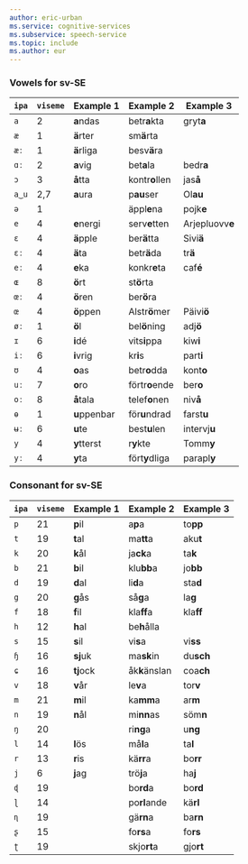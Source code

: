 ```yaml
---
author: eric-urban
ms.service: cognitive-services
ms.subservice: speech-service
ms.topic: include
ms.author: eur
---
```


### Vowels for sv-SE

| `ipa` | `viseme` | Example 1    | Example 2      | Example 3       |
|-------|----------|--------------|----------------|-----------------|
| `a`   | 2        | **a**ndas    | betr**a**kta   | gryt**a**       |
| `æ`   | 1        | **ä**rter    | sm**ä**rta     |                 |
| `æː`  | 1        | **ä**rliga   | besv**ä**ra    |                 |
| `ɑː`  | 2        | **a**vig     | bet**a**la     | bedr**a**       |
| `ɔ`   | 3        | **å**tta     | kontr**o**llen | jas**å**        |
| `a‿u` | 2,7      | **a**ura     | p**au**ser     | Ol**au**        |
| `ə`   | 1        |              | äppl**e**na    | pojk**e**       |
| `e`   | 4        | **e**nergi   | serv**e**tten  | Arjepluovv**e** |
| `ɛ`   | 4        | **ä**pple    | ber**ä**tta    | Sivi**ä**       |
| `ɛː`  | 4        | **ä**ta      | betr**ä**da    | tr**ä**         |
| `eː`  | 4        | **e**ka      | konkr**e**ta   | caf**é**        |
| `ɶ`   | 8        | **ö**rt      | st**ö**rta     |                 |
| `œː`  | 4        | **ö**ren     | ber**ö**ra     |                 |
| `œ`   | 4        | **ö**ppen    | Alstr**ö**mer  | Päivi**ö**      |
| `øː`  | 1        | **ö**l       | bel**ö**ning   | adj**ö**        |
| `ɪ`   | 6        | **i**dé      | vits**i**ppa   | kiw**i**        |
| `iː`  | 6        | **i**vrig    | kr**i**s       | part**i**       |
| `ʊ`   | 4        | **o**as      | betr**o**dda   | kont**o**       |
| `uː`  | 7        | **o**ro      | förtr**o**ende | ber**o**        |
| `oː`  | 8        | **å**tala    | telef**o**nen  | niv**å**        |
| `ɵ`   | 1        | **u**ppenbar | för**u**ndrad  | farst**u**      |
| `ʉː`  | 6        | **u**te      | best**u**len   | intervj**u**    |
| `y`   | 4        | **y**tterst  | r**y**kte      | Tomm**y**       |
| `yː`  | 4        | **y**ta      | fört**y**dliga | parapl**y**     |

### Consonant for sv-SE

| `ipa` | `viseme` | Example 1    | Example 2      | Example 3       |
|-------|----------|--------------|----------------|-----------------|
| `p`   | 21       | **p**il      | a**p**a        | to**pp**        |
| `t`   | 19       | **t**al      | ma**tt**a      | aku**t**        |
| `k`   | 20       | **k**ål      | ja**ck**a      | ta**k**         |
| `b`   | 21       | **b**il      | klu**bb**a     | jo**bb**        |
| `d`   | 19       | **d**al      | li**d**a       | sta**d**        |
| `g`   | 20       | **g**ås      | så**g**a       | la**g**         |
| `f`   | 18       | **f**il      | kla**ff**a     | kla**ff**       |
| `h`   | 12       | **h**al      | be**h**ålla    |                 |
| `s`   | 15       | **s**il      | vi**s**a       | vi**ss**        |
| `ɧ`   | 16       | **sj**uk     | ma**sk**in     | du**sch**       |
| `ɕ`   | 16       | **tj**ock    | åk**k**änslan  | coa**ch**       |
| `v`   | 18       | **v**år      | le**v**a       | tor**v**        |
| `m`   | 21       | **m**il      | ka**mm**a      | ar**m**         |
| `n`   | 19       | **n**ål      | mi**nn**as     | söm**n**        |
| `ŋ`   | 20       |              | ri**ng**a      | u**ng**         |
| `l`   | 14       | **l**ös      | må**l**a       | ta**l**         |
| `r`   | 13       | **r**is      | kä**rr**a      | bo**rr**        |
| `j`   | 6        | **j**ag      | trö**j**a      | ha**j**         |
| `ɖ`   | 19       |              | bo**rd**a      | bo**rd**        |
| `ɭ`   | 14       |              | po**rl**ande   | kä**rl**        |
| `ɳ`   | 19       |              | gä**rn**a      | ba**rn**        |
| `ʂ`   | 15       |              | fo**rs**a      | fo**rs**        |
| `ʈ`   | 19       |              | skjo**rt**a    | gjo**rt**       |

